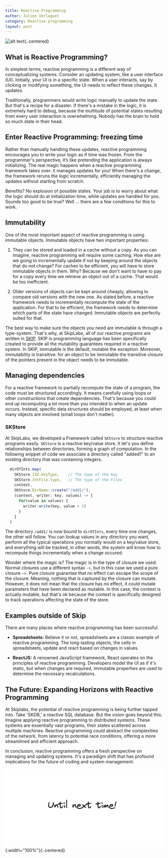 ```yaml
---
title: Reactive Programming
author: Julien Verlaguet
category: Reactive programming
layout: post
---
```


![alt text](../img/magic_card.png){:.centered}

## What is Reactive Programming?

In simplest terms, reactive programming is a different way of
conceptualizing systems. Consider an updating system, like a user
interface (UI). Initially, your UI is in a specific state.  When a
user interacts, say by clicking or modifying something, the UI needs
to reflect these changes. It updates.

Traditionally, programmers would write logic manually to update the
state. But that's a recipe for a disaster. If there's a mistake in the
logic, it is extremely hard to debug, because the multitude of
potential states resulting from every user interaction is
overwhelming. Nobody has the brain to hold so much state in their
head.

## Enter Reactive Programming: freezing time

Rather than manually handling these updates, reactive programming
encourages you to write your logic as if time was frozen. From the
programmer's perspective, it’s like pretending the application is
always initializing. The real magic happens when a reactive
programming framework takes over: it manages updates for you! When
there's a change, the framework reruns the logic incrementally,
efficiently managing the updates without starting from scratch.

Benefits? No explosion of possible states. Your job is to worry about
what the logic should do at initialization time, while updates are
handled for you. Sounds too good to be true? Well ... there are a few
conditions for this to work.

## Immutability

One of the most important aspect of reactive programming is using
immutable objects. Immutable objects have two important properties:

1. They can be stored and loaded in a cache without a copy. As you
   can imagine, reactive programming will require some caching.  How
   else are we going to incrementally update if not by keeping around
   the objects that do not change? For caches to be efficient, you
   will have to store immutable objects in them. Why? Because we don't
   want to have to pay for a copy every time we retrieve an object out
   of a cache. That would be too inefficient.

2. Older versions of objects can be kept around cheaply, allowing to
   compare old versions with the new one. As stated before, a reactive
   framework needs to incrementally recompute the state of the
   application. For that to be efficient, the framework needs to
   determine which parts of the state have changed. Immutable objects
   are perfectly suited for that.

The best way to make sure the objects you need are immutable is
through a type-system. That's why, at SkipLabs, all of our reactive
programs are written in [SKIP](https://skiplang.com). SKIP is
programming language has been specifically created to provide all the
mutability guarantees required in a reactive system. In SKIP,
immutable is the default, mutable the exception. Moreover,
immutability is transitive: for an object to be immutable the
transitive closure of the pointers present in the object needs to be
immutable.

## Managing dependencies

For a reactive framework to partially recompute the state of a
program, the code must be structured accordingly. It means carefully
using loops or other constructions that create dependencies. That's
because you could end up recomputing a lot more than you intended to
when an update occurs. Instead, specific data structures should be
employed, at least when many objects are involved (small loops don't
matter).

### SKStore

At SkipLabs, we developed a Framework called `SKStore` to structure
reactive programs easily. `SKStore` is a reactive key/value store. It
let's you define relationships between directories, forming a graph of
computation. In the following snippet of code we associate a directory
called "added1" to an existing directory that was containing integers.

```javascript
  dirOfInts.map(
    SKStore.IID.keyType,    // The type of the key
    SKStore.IntFile.type,   // The type of the Files
    context,
    SKStore.DirName::create("/add1/"),
    (context, writer, key, values) ~> {
      for(value in values) {
        writer.write(key, value + 1)
      }
    }
  )
```

The directory `/add1/` is now bound to `dirOfInts`, every time one
changes, the other will follow. You can lookup values in any directory
you want, perform all the typical operations you normally would on a
key/value store, and everything will be tracked, in other words, the
system will know how to recompute things incrementally when a change
occured.

Wonder where the magic is? The magic is in the type of closure we
used. Normal closures use a different syntax `->`, but in this case we
used a pure closure `~>`. Pure closure guarantee that no effect can
escape the scope of the closure. Meaning, nothing that is captured by
the closure can mutate. However, it does not mean that the closure has
no effect, it could mutate parameters that have been declared as
mutable. In this case, the context is actually mutable, but that's ok
because the context is specifically designed to track operations
affecting the state of the store.

## Examples outside of Skip

There are many places where reactive programming has been successful.

- **Spreadsheets:** Believe it or not, spreadsheets are a classic
  example of reactive programming. The long-lasting objects, the cells
  in spreadsheets, update and react based on changes in values.

- **ReactJS:** A renowned JavaScript framework, React operates on the
  principles of reactive programming. Developers model the UI as if
  it's static, but when changes are required, immutable properties are
  used to determine the necessary recalculations.

## The Future: Expanding Horizons with Reactive Programming

At Skiplabs, the potential of reactive programming is being further
tapped into. Take 'SKDB,' a reactive SQL database. But the
vision goes beyond this. Imagine applying reactive programming to
distributed systems. These systems are essentially vast programs,
their states scattered across multiple machines. Reactive programming
could abstract the complexities of the network, from latency to
potential race conditions, offering a more streamlined and efficient
approach.

In conclusion, reactive programming offers a fresh perspective on
managing and updating systems. It's a paradigm shift that has profound
implications for the future of coding and system management.

![alt text](../img/until_next_time.png){:width="100%"}{:.centered}
